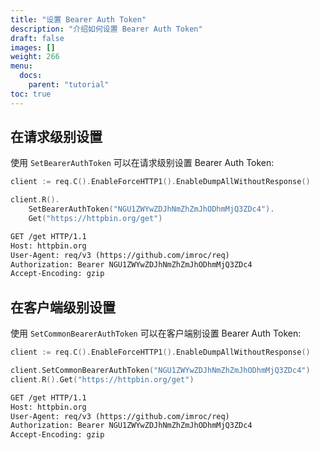 ```yaml
---
title: "设置 Bearer Auth Token"
description: "介绍如何设置 Bearer Auth Token"
draft: false
images: []
weight: 266
menu:
  docs:
    parent: "tutorial"
toc: true
---
```


## 在请求级别设置

使用 `SetBearerAuthToken` 可以在请求级别设置 Bearer Auth Token:

```go
client := req.C().EnableForceHTTP1().EnableDumpAllWithoutResponse()

client.R().
    SetBearerAuthToken("NGU1ZWYwZDJhNmZhZmJhODhmMjQ3ZDc4").
    Get("https://httpbin.org/get")
```

```txt
GET /get HTTP/1.1
Host: httpbin.org
User-Agent: req/v3 (https://github.com/imroc/req)
Authorization: Bearer NGU1ZWYwZDJhNmZhZmJhODhmMjQ3ZDc4
Accept-Encoding: gzip
```

## 在客户端级别设置

使用 `SetCommonBearerAuthToken` 可以在客户端别设置 Bearer Auth Token:

```go
client := req.C().EnableForceHTTP1().EnableDumpAllWithoutResponse()

client.SetCommonBearerAuthToken("NGU1ZWYwZDJhNmZhZmJhODhmMjQ3ZDc4")
client.R().Get("https://httpbin.org/get")
```

```txt
GET /get HTTP/1.1
Host: httpbin.org
User-Agent: req/v3 (https://github.com/imroc/req)
Authorization: Bearer NGU1ZWYwZDJhNmZhZmJhODhmMjQ3ZDc4
Accept-Encoding: gzip
```
